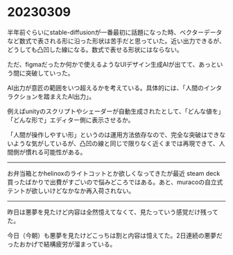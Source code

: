 # 20230309

半年前ぐらいにstable-diffusionが一番最初に話題になった時、ベクターデータなど数式で表される形に沿った形状は苦手だと思っていた。近い出力できるが、どうしても凸凹した線になる。数式で表せる形状にはならない。

ただ、figmaだったか何かで使えるようなUIデザイン生成AIが出てて、あっという間に突破していった。

AI出力が意匠の範囲をいつ超えるかを考えている。具体的には、「人間のインタラクションを踏まえたAI出力」。

例えばunityのスクリプトやシェーダーが自動生成されたとして、「どんな値を」「どんな形で」エディター側に表示させるか。

「人間が操作しやすい形」というのは運用方法依存なので、完全な突破はできないような気がしているが、凸凹の線と同じで限りなく近くまでは再現できて、人間側が慣れる可能性がある。

---

お弁当箱とかhelinoxのライトコットとか欲しくなってきたが最近 steam deck 買ったばかりで出費がすごいので悩みどころではある。あと、muracoの自立式テントが欲しいけどなかなか再入荷されない。

---

昨日は悪夢を見たけど内容は全然憶えてなくて、見たっていう感覚だけ残ってた。

今日（今朝）も悪夢を見たけどこっちは割と内容は憶えてた。2日連続の悪夢だったおかげで結構疲労が溜まっている。